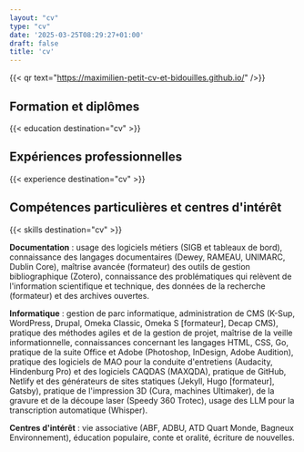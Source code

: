 ```yaml
---
layout: "cv"
type: "cv"
date: '2025-03-25T08:29:27+01:00'
draft: false
title: 'cv'
---
```

{{< qr text="https://maximilien-petit-cv-et-bidouilles.github.io/" />}}

## Formation et diplômes

{{< education destination="cv" >}}


## Expériences professionnelles


{{< experience destination="cv" >}}


## Compétences particulières et centres d'intérêt

{{< skills destination="cv" >}}

**Documentation** : usage des logiciels métiers (SIGB et tableaux de bord), connaissance des langages documentaires (Dewey, RAMEAU, UNIMARC, Dublin Core), maîtrise avancée (formateur) des outils de gestion bibliographique (Zotero), connaissance des problématiques qui relèvent de l'information scientifique et technique, des données de la recherche (formateur) et des archives ouvertes.

**Informatique** : gestion de parc informatique, administration de CMS (K-Sup, WordPress, Drupal, Omeka Classic, Omeka S [formateur], Decap CMS), pratique des méthodes agiles et de la gestion de projet, maîtrise de la veille informationnelle, connaissances concernant les langages HTML, CSS, Go, pratique de la suite Office et Adobe (Photoshop, InDesign, Adobe Audition), pratique des logiciels de MAO pour la conduite d'entretiens (Audacity, Hindenburg Pro) et des logiciels CAQDAS (MAXQDA), pratique de GitHub, Netlify et des générateurs de sites statiques (Jekyll, Hugo [formateur], Gatsby), pratique de l'impression 3D (Cura, machines Ultimaker), de la gravure et de la découpe laser (Speedy 360 Trotec), usage des LLM pour la transcription automatique (Whisper).

**Centres d'intérêt** : vie associative (ABF, ADBU, ATD Quart Monde, Bagneux Environnement), éducation populaire, conte et oralité, écriture de nouvelles. 